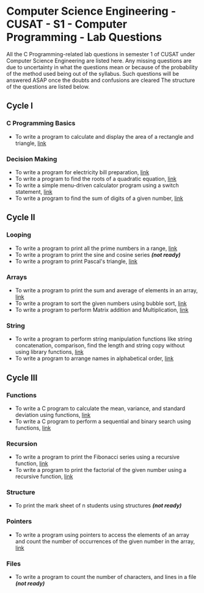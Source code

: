 # Computer Science Engineering - CUSAT - S1 - Computer Programming - Lab Questions
All the C Programming-related lab questions in semester 1 of CUSAT under Computer Science Engineering are listed here.
Any missing questions are due to uncertainty in what the questions mean or because of the probability of the method used being out of the syllabus.
Such questions will be answered ASAP once the doubts and confusions are cleared
The structure of the questions are listed below.

## Cycle I
### C Programming Basics
- To write a program to calculate and display the area of a rectangle and triangle, [link]()
### Decision Making
- To write a program for electricity bill preparation, [link]()
- To write a program to find the roots of a quadratic equation, [link]()
- To write a simple menu-driven calculator program using a switch statement, [link]()
- To write a program to find the sum of digits of a given number, [link]()
## Cycle II
### Looping
- To write a program to print all the prime numbers in a range, [link]()
- To write a program to print the sine and cosine series ***(not ready)***
- To write a program to print Pascal's triangle, [link]()
### Arrays
- To write a program to print the sum and average of elements in an array, [link]()
- To write a program to sort the given numbers using bubble sort, [link]()
- To write a program to perform Matrix addition and Multiplication, [link]()
### String
- To write a program to perform string manipulation functions like string concatenation, comparison, find the length and string copy without using library functions, [link]()
- To write a program to arrange names in alphabetical order, [link]()
## Cycle III
### Functions
- To write a C program to calculate the mean, variance, and standard deviation using functions, [link]()
- To write a C program to perform a sequential and binary search using functions, [link]()
### Recursion
- To write a program to print the Fibonacci series using a recursive function, [link]()
- To write a program to print the factorial of the given number using a recursive function, [link]()
### Structure
- To print the mark sheet of n students using structures ***(not ready)***
### Pointers
- To write a program using pointers to access the elements of an array and count the number of occurrences of the given number in the array, [link]()
### Files
- To write a program to count the number of characters, and lines in a file ***(not ready)***
